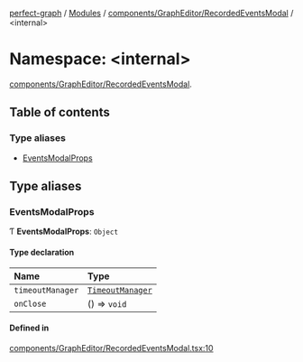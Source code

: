 [perfect-graph](../README.md) / [Modules](../modules.md) / [components/GraphEditor/RecordedEventsModal](components_GraphEditor_RecordedEventsModal.md) / <internal\>

# Namespace: <internal\>

[components/GraphEditor/RecordedEventsModal](components_GraphEditor_RecordedEventsModal.md).<internal/>

## Table of contents

### Type aliases

- [EventsModalProps](components_GraphEditor_RecordedEventsModal._internal_#eventsmodalprops)

## Type aliases

### EventsModalProps

Ƭ **EventsModalProps**: `Object`

#### Type declaration

| Name             | Type                                                    |
| :--------------- | :------------------------------------------------------ |
| `timeoutManager` | [`TimeoutManager`](utils_TimeoutManager#timeoutmanager) |
| `onClose`        | () => `void`                                            |

#### Defined in

[components/GraphEditor/RecordedEventsModal.tsx:10](https://github.com/MaastrichtU-IDS/perfect-graph/blob/7784cd6/src/components/GraphEditor/RecordedEventsModal.tsx#L10)
